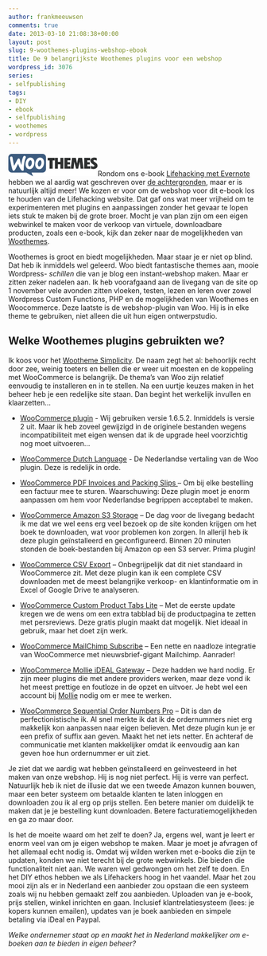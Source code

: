 ```yaml
---
author: frankmeeuwsen
comments: true
date: 2013-03-10 21:08:38+00:00
layout: post
slug: 9-woothemes-plugins-webshop-ebook
title: De 9 belangrijkste Woothemes plugins voor een webshop
wordpress_id: 3076
series:
- selfpublishing
tags:
- DIY
- ebook
- selfpublishing
- woothemes
- wordpress
---
```


![logo_woothemes](../images/uploadimages/logo_woothemes.png)Rondom ons e-book [Lifehacking met Evernote](http://ebooks.lifehacking.nl/) hebben we al aardig wat geschreven over [de achtergronden](/het-eerste-avontuur-met-self-publishing-is-bijna-ten-einde/), maar er is natuurlijk altijd meer! We kozen er voor om de webshop voor dit e-book los te houden van de Lifehacking website. Dat gaf ons wat meer vrijheid om te experimenteren met plugins en aanpassingen zonder het gevaar te lopen iets stuk te maken bij de grote broer. Mocht je van plan zijn om een eigen webwinkel te maken voor de verkoop van virtuele, downloadbare producten, zoals een e-book, kijk dan zeker naar de mogelijkheden van [Woothemes](http://www.woothemes.com/).

Woothemes is groot en biedt mogelijkheden. Maar staar je er niet op blind. Dat heb ik inmiddels wel geleerd. Woo biedt fantastische themes aan, mooie Wordpress- _schillen_ die van je blog een instant-webshop maken. Maar er zitten zeker nadelen aan. Ik heb voorafgaand aan de livegang van de site op 1 november vele avonden zitten vloeken, testen, lezen en leren over zowel Wordpress Custom Functions, PHP en de mogelijkheden van Woothemes en Woocommerce. Deze laatste is de webshop-plugin van Woo. Hij is in elke theme te gebruiken, niet alleen die uit hun eigen ontwerpstudio.


## Welke Woothemes plugins gebruikten we?


Ik koos voor het [Wootheme Simplicity](http://www.woothemes.com/products/simplicity/). De naam zegt het al: behoorlijk recht door zee, weinig toeters en bellen die er weer uit moesten en de koppeling met WooCommerce is belangrijk.
De thema’s van Woo zijn relatief eenvoudig te installeren en in te stellen. Na een uurtje keuzes maken in het beheer heb je een redelijke site staan. Dan begint het werkelijk invullen en klaarzetten…



	
  * [WooCommerce plugin](http://www.woothemes.com/woocommerce/) - Wij gebruiken versie 1.6.5.2. Inmiddels is versie 2 uit. Maar ik heb zoveel gewijzigd in de originele bestanden wegens incompatibiliteit met eigen wensen dat ik de upgrade heel voorzichtig nog moet uitvoeren…

	
  * [WooCommerce Dutch Language](http://pronamic.eu/wp-plugins/woocommerce-nl/) - De Nederlandse vertaling van de Woo plugin. Deze is redelijk in orde.

	
  * [WooCommerce PDF Invoices and Packing Slips ](http://61extensions.com/shop/woocommerce-pdf-invoices-packing-slips/) – Om bij elke bestelling een factuur mee te sturen. Waarschuwing: Deze plugin moet je enorm aanpassen om hem voor Nederlandse begrippen acceptabel te maken.

	
  * [WooCommerce Amazon S3 Storage](http://www.woothemes.com/products/amazon-s3-storage/) – De dag voor de livegang bedacht ik me dat we wel eens erg veel bezoek op de site konden krijgen om het boek te downloaden, wat voor problemen kon zorgen. In allerijl heb ik deze plugin geïnstalleerd en geconfigureerd. Binnen 20 minuten stonden de boek-bestanden bij Amazon op een S3 server. Prima plugin!

	
  * [WooCommerce CSV Export](http://www.woothemes.com/products/ordercustomer-csv-export/) – Onbegrijpelijk dat dit niet standaard in WooCommerce zit. Met deze plugin kan ik een complete CSV downloaden met de meest belangrijke verkoop- en klantinformatie om in Excel of Google Drive te analyseren.

	
  * [WooCommerce Custom Product Tabs Lite](http://wordpress.org/extend/plugins/woocommerce-custom-product-tabs-lite/) – Met de eerste update kregen we de wens om een extra tabblad bij de productpagina te zetten met persreviews. Deze gratis plugin maakt dat mogelijk. Niet ideaal in gebruik, maar het doet zijn werk.

	
  * [WooCommerce MailChimp Subscribe](http://codecanyon.net/item/woocommerce-mailchimp-subscribe-wordpress-plugin/1329734) – Een nette en naadloze integratie van WooCommerce met nieuwsbrief-gigant Mailchimp. Aanrader!

	
  * [WooCommerce Mollie iDEAL Gateway](http://www.woothemes.com/products/ideal-mollie/) – Deze hadden we hard nodig. Er zijn meer plugins die met andere providers werken, maar deze vond ik het meest prettige en foutloze in de opzet en uitvoer. Je hebt wel een account bij [Mollie](http://www.mollie.nl/) nodig om er mee te werken.

	
  * [WooCommerce Sequential Order Numbers Pro](http://www.woothemes.com/products/sequential-order-numbers-pro/) – Dit is dan de perfectionistische ik. Al snel merkte ik dat ik de ordernummers niet erg makkelijk kon aanpassen naar eigen believen. Met deze plugin kun je er een prefix of suffix aan geven. Maakt het net iets netter. En achteraf de communicatie met klanten makkelijker omdat ik eenvoudig aan kan geven hoe hun ordernummer er uit ziet.


Je ziet dat we aardig wat hebben geïnstalleerd en geïnvesteerd in het maken van onze webshop. Hij is nog niet perfect. Hij is verre van perfect. Natuurlijk heb ik niet de illusie dat we een tweede Amazon kunnen bouwen, maar een beter systeem om betaalde klanten te laten inloggen en downloaden zou ik al erg op prijs stellen. Een betere manier om duidelijk te maken dat je je bestelling kunt downloaden. Betere facturatiemogelijkheden en ga zo maar door.

Is het de moeite waard om het zelf te doen? Ja, ergens wel, want je leert er enorm veel van om je eigen webshop te maken. Maar je moet je afvragen of het allemaal echt nodig is. Omdat wij wilden werken met e-books die zijn te updaten, konden we niet terecht bij de grote webwinkels. Die bieden die functionaliteit niet aan. We waren wel gedwongen om het zelf te doen. En het DIY ethos hebben we als Lifehackers hoog in het vaandel. Maar het zou mooi zijn als er in Nederland een aanbieder zou opstaan die een systeem zoals wij nu hebben gemaakt zelf zou aanbieden. Uploaden van je e-book, prijs stellen, winkel inrichten en gaan. Inclusief klantrelatiesysteem (lees: je kopers kunnen emailen), updates van je boek aanbieden en simpele betaling via iDeal en Paypal.

_Welke ondernemer staat op en maakt het in Nederland makkelijker om e-boeken aan te bieden in eigen beheer?_
